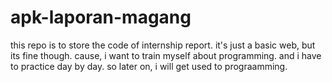 # apk-laporan-magang

this repo is to store the code of internship report. it's just a basic web, but its fine though. cause, i want to train myself about programming. and i have to practice day by day. so later on, i will get used to prograamming.
